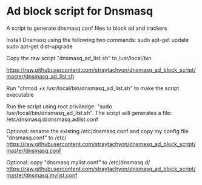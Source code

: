 # Ad block script for Dnsmasq
A script to generate dnsmasq conf files to block ad and trackers

Install Dnsmasq using the following two commands:
sudo apt-get update
sudo apt-get dist-upgrade

Copy the raw script "dnsmasq_ad_list.sh" to /usr/local/bin

https://raw.githubusercontent.com/straytachyon/dnsmasq_ad_block_script/master/dnsmasq_ad_list.sh

Run "chmod +x /usr/local/bin/dnsmasq_ad_list.sh" to make the script executable

Run the script using root priviledge: "sudo /usr/local/bin/dnsmasq_ad_list.sh".  The script will generates a file: /etc/dnsmasq.d/dnsmasq.adlist.conf

Optional: rename the existing /etc/dnsmasq.conf and copy my config file "dnsmasq.conf" to /etc/
https://raw.githubusercontent.com/straytachyon/dnsmasq_ad_block_script/master/dnsmasq.conf

Optional: copy "dnsmasq.mylist.conf" to /etc/dnsmasq.d/
https://raw.githubusercontent.com/straytachyon/dnsmasq_ad_block_script/master/dnsmasq.mylist.conf
